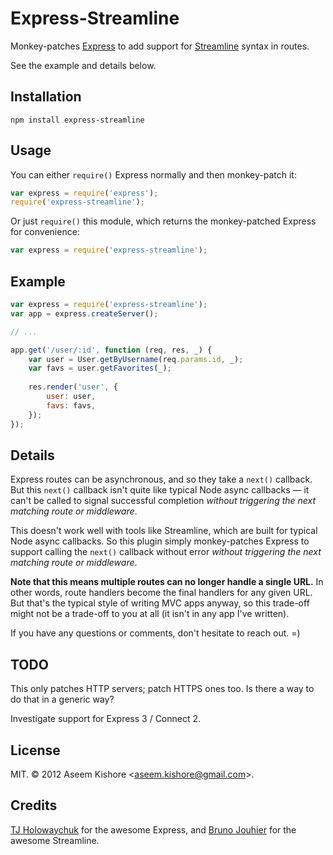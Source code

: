 # Express-Streamline

Monkey-patches [Express](http://expressjs.com/) to add support for
[Streamline](https://github.com/Sage/streamlinejs) syntax in routes.

See the example and details below.

## Installation

```
npm install express-streamline
```

## Usage

You can either `require()` Express normally and then monkey-patch it:

```js
var express = require('express');
require('express-streamline');
```

Or just `require()` this module, which returns the monkey-patched Express for
convenience:

```js
var express = require('express-streamline');
```

## Example

```js
var express = require('express-streamline');
var app = express.createServer();

// ...

app.get('/user/:id', function (req, res, _) {
    var user = User.getByUsername(req.params.id, _);
    var favs = user.getFavorites(_);
    
    res.render('user', {
        user: user,
        favs: favs,
    });
});
```

## Details

Express routes can be asynchronous, and so they take a `next()` callback. But
this `next()` callback isn't quite like typical Node async callbacks — it
can't be called to signal successful completion *without triggering the next
matching route or middleware*.

This doesn't work well with tools like Streamline, which are built for typical
Node async callbacks. So this plugin simply monkey-patches Express to support
calling the `next()` callback without error *without triggering the next
matching route or middleware*.

**Note that this means multiple routes can no longer handle a single URL.**
In other words, route handlers become the final handlers for any given URL.
But that's the typical style of writing MVC apps anyway, so this trade-off
might not be a trade-off to you at all (it isn't in any app I've written).

If you have any questions or comments, don't hesitate to reach out. =)

## TODO

This only patches HTTP servers; patch HTTPS ones too. Is there a way to do
that in a generic way?

Investigate support for Express 3 / Connect 2.

## License

MIT. &copy; 2012 Aseem Kishore &lt;aseem.kishore@gmail.com&gt;.

## Credits

[TJ Holowaychuk](https://github.com/visionmedia) for the awesome Express, and
[Bruno Jouhier](https://github.com/bjouhier) for the awesome Streamline.
